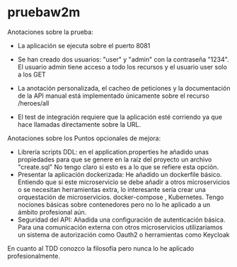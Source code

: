 # pruebaw2m

Anotaciones sobre la prueba:

- La aplicación se ejecuta sobre el puerto 8081

- Se han creado dos usuarios: "user" y "admin" con la contraseña "1234". El usuario admin tiene acceso a todo los recursos y el usuario user solo a los GET

- La anotación personalizada, el cacheo de peticiones y la documentación de la API manual está implementado únicamente sobre el recurso /heroes/all

- El test de integración requiere que la aplicación esté corriendo ya que hace llamadas directamente sobre la URL.

Anotaciones sobre los Puntos opcionales de mejora:

- Librería scripts DDL: en el application.properties he añadido unas propiedades para que se genere en la raíz del proyecto un archivo "create.sql" No tengo claro si esto es a lo que se refiere esta opción.
- Presentar la aplicación dockerizada: He añadido un dockerfile básico. Entiendo que si este microservicio se debe añadir a otros microservicios o se necesitan herramientas extra, lo interesante sería crear una orquestación de microservicios. docker-compose , Kubernetes. Tengo nociones básicas sobre contenedores pero no lo he aplicado a un ámbito profesional aún.
- Seguridad del API: Añadida una configuración de autenticación básica. Para una comunicación externa con otros microservicios utilizariamos un sistema de autorización como Oauth2 o herramientas como Keycloak

En cuanto al TDD conozco la filosofía pero nunca lo he aplicado profesionalmente.

